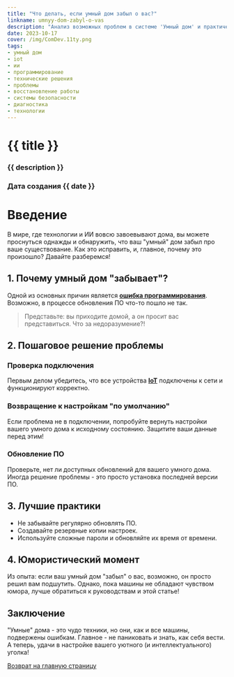 ```yaml
---
title: "Что делать, если умный дом забыл о вас?"
linkname: umnyy-dom-zabyl-o-vas
description: "Анализ возможных проблем в системе 'Умный дом' и практические советы по их решению"
date: 2023-10-17
cover: /img/ComDev.11ty.png
tags: 
- умный дом
- iot
- ии
- программирование
- технические решения
- проблемы
- восстановление работы
- системы безопасности
- диагностика
- технологии
---
```


# {{ title }}
### {{ description }}
### Дата создания {{ date }}

# Введение

В мире, где технологии и ИИ вовсю завоевывают дома, вы можете проснуться однажды и обнаружить, что ваш "умный" дом забыл про ваше существование. Как это исправить, и, главное, почему это произошло? Давайте разберемся!

## 1. Почему умный дом "забывает"?

Одной из основных причин является **[ошибка программирования](/)**. Возможно, в процессе обновления ПО что-то пошло не так. 

> Представьте: вы приходите домой, а он просит вас представиться. Что за недоразумение?!

## 2. Пошаговое решение проблемы

### Проверка подключения

Первым делом убедитесь, что все устройства **[IoT](/)** подключены к сети и функционируют корректно.

### Возвращение к настройкам "по умолчанию"

Если проблема не в подключении, попробуйте вернуть настройки вашего умного дома к исходному состоянию. Защитите ваши данные перед этим!

### Обновление ПО

Проверьте, нет ли доступных обновлений для вашего умного дома. Иногда решение проблемы - это просто установка последней версии ПО.

## 3. Лучшие практики

* Не забывайте регулярно обновлять ПО.
* Создавайте резервные копии настроек.
* Используйте сложные пароли и обновляйте их время от времени.

## 4. Юмористический момент

Из опыта: если ваш умный дом "забыл" о вас, возможно, он просто решил вам подшутить. Однако, пока машины не обладают чувством юмора, лучше обратиться к руководствам и этой статье!

## Заключение

"Умные" дома - это чудо техники, но они, как и все машины, подвержены ошибкам. Главное - не паниковать и знать, как себя вести. А теперь, удачи в настройке вашего уютного (и интеллектуального) уголка!

[Возврат на главную страницу](/)

